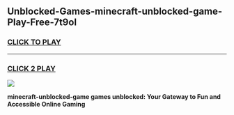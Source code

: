 
## Unblocked-Games-minecraft-unblocked-game-Play-Free-7t9ol
<h3>
<a href="https://premium76.site?title=minecraft-unblocked-game&ref=21A">CLICK TO PLAY</a></h3>
<hr>

<h3>
<a href="https://premium76.site?title=minecraft-unblocked-game&ref=21A">CLICK 2 PLAY</a>
  
</h3>

<a href="https://premium76.site?title=minecraft-unblocked-game&ref=21A"><img src="https://clearcache.store/games.png"></a>


**minecraft-unblocked-game games unblocked: Your Gateway to Fun and Accessible Online Gaming**
